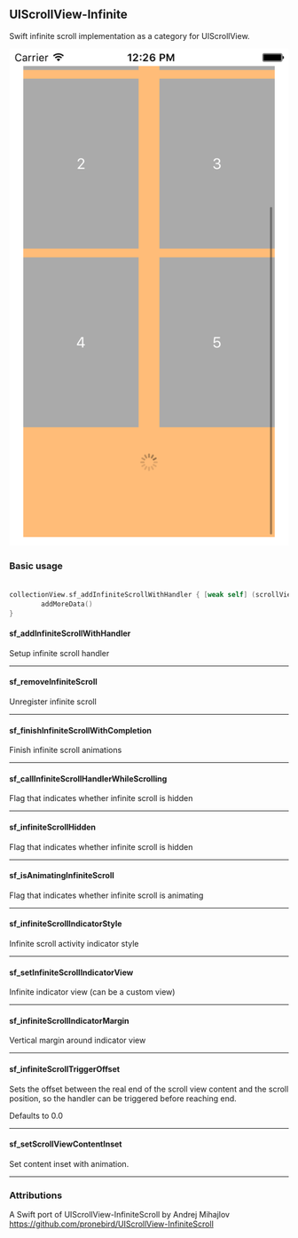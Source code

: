 ## UIScrollView-Infinite

Swift infinite scroll implementation as a category for UIScrollView.

![preview](/Assets/sc1.png?raw=true "UIScrollView-Infinite with UICollectionView")

### Basic usage

```swift

collectionView.sf_addInfiniteScrollWithHandler { [weak self] (scrollView) -> Void in
		addMoreData()
}

```

#### sf_addInfiniteScrollWithHandler
Setup infinite scroll handler
***

#### sf_removeInfiniteScroll
Unregister infinite scroll
***

#### sf_finishInfiniteScrollWithCompletion
Finish infinite scroll animations
***

#### sf_callInfiniteScrollHandlerWhileScrolling
Flag that indicates whether infinite scroll is hidden
***

#### sf_infiniteScrollHidden
Flag that indicates whether infinite scroll is hidden
***

#### sf_isAnimatingInfiniteScroll
Flag that indicates whether infinite scroll is animating
***

#### sf_infiniteScrollIndicatorStyle
Infinite scroll activity indicator style
***

#### sf_setInfiniteScrollIndicatorView
Infinite indicator view (can be a custom view)
***

#### sf_infiniteScrollIndicatorMargin
Vertical margin around indicator view
***

#### sf_infiniteScrollTriggerOffset
Sets the offset between the real end of the scroll view content and the scroll position, so the handler can be triggered before reaching end.

Defaults to 0.0
***

#### sf_setScrollViewContentInset
Set content inset with animation.
***

### Attributions

A Swift port of UIScrollView-InfiniteScroll by Andrej Mihajlov
https://github.com/pronebird/UIScrollView-InfiniteScroll
